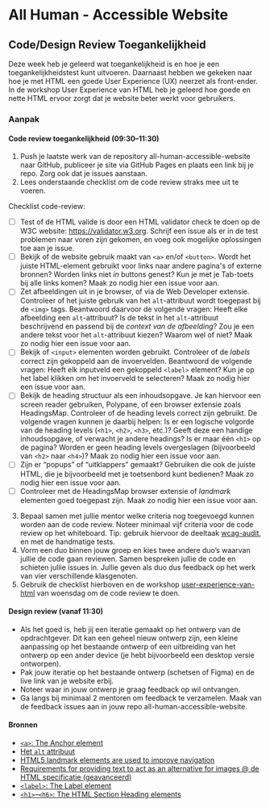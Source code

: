 # All Human - Accessible Website

## Code/Design Review Toegankelijkheid
Deze week heb je geleerd wat toegankelijkheid is en hoe je een toegankelijkheidstest kunt uitvoeren. 
Daarnaast hebben we gekeken naar hoe je met HTML een goede User Experience (UX) neerzet als front-ender. In de workshop User Experience van HTML heb je geleerd hoe goede en nette HTML ervoor zorgt dat je website beter werkt voor gebruikers. 

### Aanpak

#### Code review toegankelijkheid (09:30–11:30)

1. Push je laatste werk van de repository all-human-accessible-website naar GitHub, publiceer je site via GitHub Pages en plaats een link bij je repo. Zorg ook dat je issues aanstaan.
2. Lees onderstaande checklist om de code review straks mee uit te voeren.

Checklist code-review:
- [ ] Test of de HTML valide is door een HTML validator check te doen op de W3C website: https://validator.w3.org. Schrijf een issue als er in de test problemen naar voren zijn gekomen, en voeg ook mogelijke oplossingen toe aan je issue.
- [ ] Bekijk of de website gebruik maakt van `<a>` en/of `<button>`. Wordt het juiste HTML-element gebruikt voor links naar andere pagina's of externe bronnen? Worden links niet _in_ buttons genest? Kun je met je Tab-toets bij alle links komen? Maak zo nodig hier een issue voor aan.
- [ ] Zet afbeeldingen uit in je browser, of via de Web Developer extensie. Controleer of het juiste gebruik van het `alt`-attribuut wordt toegepast bij de `<img>` tags. Beantwoord daarvoor de volgende vragen: Heeft elke afbeelding een `alt`-attribuut? Is de tekst in het `alt`-attribuut beschrijvend en passend bij de _context van de afbeelding_? Zou je een andere tekst voor het `alt`-attribuut kiezen? Waarom wel of niet? Maak zo nodig hier een issue voor aan.
- [ ] Bekijk of `<input>` elementen worden gebruikt. Controleer of de _labels_ correct zijn gekoppeld aan de invoervelden. Beantwoord de volgende vragen: Heeft elk inputveld een gekoppeld `<label>` element? Kun je op het label klikken om het invoerveld te selecteren? Maak zo nodig hier een issue voor aan.
- [ ] Bekijk de heading structuur als een inhoudsopgave. Je kan hiervoor een screen reader gebruiken, Polypane, of een browser extensie zoals HeadingsMap. Controleer of de heading levels correct zijn gebruikt. De volgende vragen kunnen je daarbij helpen: Is er een logische volgorde van de heading levels (`<h1>`, `<h2>`, `<h3>`, etc.)? Geeft deze een handige inhoudsopgave, of verwacht je andere headings? Is er maar één `<h1>` op de pagina? Worden er geen heading levels overgeslagen (bijvoorbeeld van `<h2>` naar `<h4>`)? Maak zo nodig hier een issue voor aan.
- [ ] Zijn er “popups” of “uitklappers” gemaakt? Gebruiken die ook de juiste HTML, die je bijvoorbeeld met je toetsenbord kunt bedienen? Maak zo nodig hier een issue voor aan.
- [ ] Controleer met de HeadingsMap browser extensie of _landmark_ elementen goed toegepast zijn. Maak zo nodig hier een issue voor aan.

3. Bepaal samen met jullie mentor welke criteria nog toegevoegd kunnen worden aan de code review. Noteer minimaal vijf criteria voor de code review op het whiteboard. Tip: gebruik hiervoor de deeltaak [wcag-audit](https://github.com/fdnd-task/wcag-audit/blob/main/docs/INSTRUCTIONS.md), en met de handmatige tests.
4. Vorm een duo binnen jouw groep en kies twee andere duo’s waarvan jullie de code gaan reviewen. Samen bespreken jullie de code en schieten jullie issues in. Jullie geven als duo dus feedback op het werk van vier verschillende klasgenoten.
5. Gebruik de checklist hierboven en de workshop [user-experience-van-html](https://github.com/fdnd-task/all-human-accessible-website/blob/main/docs/user-experience-van-html.md#links) van woensdag om de code review te doen.

#### Design review (vanaf 11:30)
- Als het goed is, heb jij een iteratie gemaakt op het ontwerp van de opdrachtgever. Dit kan een geheel nieuw ontwerp zijn, een kleine aanpassing op het bestaande ontwerp of een uitbreiding van het ontwerp op een ander device (je hebt bijvoorbeeld een desktop versie ontworpen).
- Pak jouw iteratie op het bestaande ontwerp (schetsen of Figma) en de live link van je website erbij.
- Noteer waar in jouw ontwerp je graag feedback op wil ontvangen.
- Ga langs bij minimaal 2 mentoren om feedback te verzamelen. Maak van de feedback issues aan in jouw repo all-human-accessible-website. 

#### Bronnen

- [`<a>`: The Anchor element](https://developer.mozilla.org/en-US/docs/Web/HTML/Element/a)
- [Het `alt` attribuut](https://developer.mozilla.org/en-US/docs/Web/API/HTMLImageElement/alt#usage_notes)
- [HTML5 landmark elements are used to improve navigation](https://developer.chrome.com/docs/lighthouse/accessibility/use-landmarks/)
- [Requirements for providing text to act as an alternative for images @ de HTML specificatie (geavanceerd)](https://html.spec.whatwg.org/dev/images.html#:~:text=4.8.4.3%20Requirements%20for%20providing%20text%20to%20act%20as%20an%20alternative%20for%20images)
- [`<label>`: The Label element](https://developer.mozilla.org/en-US/docs/Web/HTML/Element/label)
- [`<h1>`–`<h6>`: The HTML Section Heading elements](https://developer.mozilla.org/en-US/docs/Web/HTML/Element/Heading_Elements)
